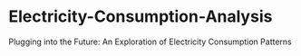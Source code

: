 # Electricity-Consumption-Analysis
Plugging into the Future: An Exploration of Electricity Consumption Patterns
